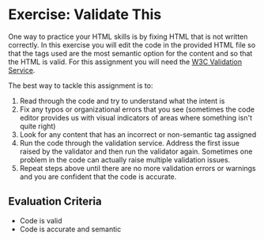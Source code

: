 # Exercise: Validate This
One way to practice your HTML skills is by fixing HTML that is not written correctly. In this exercise you will edit the code in the provided HTML file so that the tags used are the most semantic option for the content and so that the HTML is valid. For this assignment you will need the [W3C Validation Service](https://validator.w3.org/).

The best way to tackle this assignment is to:
1. Read through the code and try to understand what the intent is
1. Fix any typos or organizational errors that you see (sometimes the code editor provides us with visual indicators of areas where something isn't quite right)
1. Look for any content that has an incorrect or non-semantic tag assigned
1. Run the code through the validation service. Address the first issue raised by the validator and then run the validator again. Sometimes one problem in the code can actually raise multiple validation issues.
1. Repeat steps above until there are no more validation errors or warnings and you are confident that the code is accurate.

## Evaluation Criteria
- Code is valid
- Code is accurate and semantic
